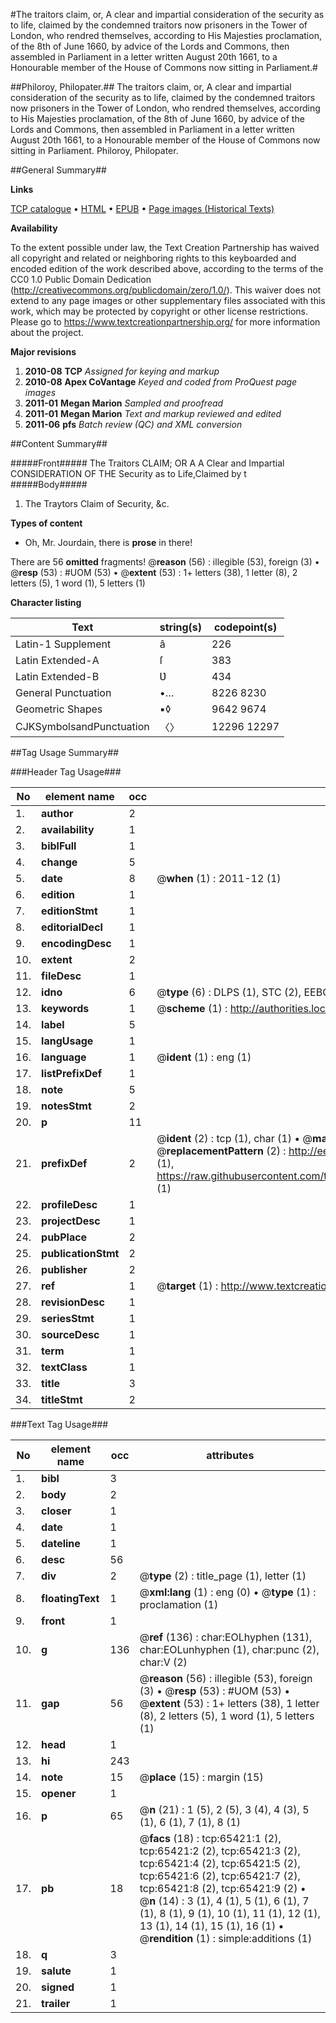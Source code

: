 #The traitors claim, or, A clear and impartial consideration of the security as to life, claimed by the condemned traitors now prisoners in the Tower of London, who rendred themselves, according to His Majesties proclamation, of the 8th of June 1660, by advice of the Lords and Commons, then assembled in Parliament in a letter written August 20th 1661, to a Honourable member of the House of Commons now sitting in Parliament.#

##Philoroy, Philopater.##
The traitors claim, or, A clear and impartial consideration of the security as to life, claimed by the condemned traitors now prisoners in the Tower of London, who rendred themselves, according to His Majesties proclamation, of the 8th of June 1660, by advice of the Lords and Commons, then assembled in Parliament in a letter written August 20th 1661, to a Honourable member of the House of Commons now sitting in Parliament.
Philoroy, Philopater.

##General Summary##

**Links**

[TCP catalogue](http://www.ota.ox.ac.uk/tcp/)  • 
[HTML](http://tei.it.ox.ac.uk/tcp/Texts-HTML/free/A63/A63053.html)  • 
[EPUB](http://tei.it.ox.ac.uk/tcp/Texts-EPUB/free/A63/A63053.epub) • 
[Page images (Historical Texts)](https://historicaltexts.jisc.ac.uk/eebo-12657972e)

**Availability**

To the extent possible under law, the Text Creation Partnership has waived all copyright and related or neighboring rights to this keyboarded and encoded edition of the work described above, according to the terms of the CC0 1.0 Public Domain Dedication (http://creativecommons.org/publicdomain/zero/1.0/). This waiver does not extend to any page images or other supplementary files associated with this work, which may be protected by copyright or other license restrictions. Please go to https://www.textcreationpartnership.org/ for more information about the project.

**Major revisions**

1. __2010-08__ __TCP__ *Assigned for keying and markup*
1. __2010-08__ __Apex CoVantage__ *Keyed and coded from ProQuest page images*
1. __2011-01__ __Megan Marion__ *Sampled and proofread*
1. __2011-01__ __Megan Marion__ *Text and markup reviewed and edited*
1. __2011-06__ __pfs__ *Batch review (QC) and XML conversion*

##Content Summary##

#####Front#####
The Traitors CLAIM; OR A A Clear and Impartial CONSIDERATION OF THE Security as to Life,Claimed by t
#####Body#####

1. The Traytors Claim of Security, &c.

**Types of content**

  * Oh, Mr. Jourdain, there is **prose** in there!

There are 56 **omitted** fragments! 
 @__reason__ (56) : illegible (53), foreign (3)  •  @__resp__ (53) : #UOM (53)  •  @__extent__ (53) : 1+ letters (38), 1 letter (8), 2 letters (5), 1 word (1), 5 letters (1)

**Character listing**


|Text|string(s)|codepoint(s)|
|---|---|---|
|Latin-1 Supplement|â|226|
|Latin Extended-A|ſ|383|
|Latin Extended-B|Ʋ|434|
|General Punctuation|•…|8226 8230|
|Geometric Shapes|▪◊|9642 9674|
|CJKSymbolsandPunctuation|〈〉|12296 12297|

##Tag Usage Summary##

###Header Tag Usage###

|No|element name|occ|attributes|
|---|---|---|---|
|1.|__author__|2||
|2.|__availability__|1||
|3.|__biblFull__|1||
|4.|__change__|5||
|5.|__date__|8| @__when__ (1) : 2011-12 (1)|
|6.|__edition__|1||
|7.|__editionStmt__|1||
|8.|__editorialDecl__|1||
|9.|__encodingDesc__|1||
|10.|__extent__|2||
|11.|__fileDesc__|1||
|12.|__idno__|6| @__type__ (6) : DLPS (1), STC (2), EEBO-CITATION (1), OCLC (1), VID (1)|
|13.|__keywords__|1| @__scheme__ (1) : http://authorities.loc.gov/ (1)|
|14.|__label__|5||
|15.|__langUsage__|1||
|16.|__language__|1| @__ident__ (1) : eng (1)|
|17.|__listPrefixDef__|1||
|18.|__note__|5||
|19.|__notesStmt__|2||
|20.|__p__|11||
|21.|__prefixDef__|2| @__ident__ (2) : tcp (1), char (1)  •  @__matchPattern__ (2) : ([0-9\-]+):([0-9IVX]+) (1), (.+) (1)  •  @__replacementPattern__ (2) : http://eebo.chadwyck.com/downloadtiff?vid=$1&page=$2 (1), https://raw.githubusercontent.com/textcreationpartnership/Texts/master/tcpchars.xml#$1 (1)|
|22.|__profileDesc__|1||
|23.|__projectDesc__|1||
|24.|__pubPlace__|2||
|25.|__publicationStmt__|2||
|26.|__publisher__|2||
|27.|__ref__|1| @__target__ (1) : http://www.textcreationpartnership.org/docs/. (1)|
|28.|__revisionDesc__|1||
|29.|__seriesStmt__|1||
|30.|__sourceDesc__|1||
|31.|__term__|1||
|32.|__textClass__|1||
|33.|__title__|3||
|34.|__titleStmt__|2||


###Text Tag Usage###

|No|element name|occ|attributes|
|---|---|---|---|
|1.|__bibl__|3||
|2.|__body__|2||
|3.|__closer__|1||
|4.|__date__|1||
|5.|__dateline__|1||
|6.|__desc__|56||
|7.|__div__|2| @__type__ (2) : title_page (1), letter (1)|
|8.|__floatingText__|1| @__xml:lang__ (1) : eng (0)  •  @__type__ (1) : proclamation (1)|
|9.|__front__|1||
|10.|__g__|136| @__ref__ (136) : char:EOLhyphen (131), char:EOLunhyphen (1), char:punc (2), char:V (2)|
|11.|__gap__|56| @__reason__ (56) : illegible (53), foreign (3)  •  @__resp__ (53) : #UOM (53)  •  @__extent__ (53) : 1+ letters (38), 1 letter (8), 2 letters (5), 1 word (1), 5 letters (1)|
|12.|__head__|1||
|13.|__hi__|243||
|14.|__note__|15| @__place__ (15) : margin (15)|
|15.|__opener__|1||
|16.|__p__|65| @__n__ (21) : 1 (5), 2 (5), 3 (4), 4 (3), 5 (1), 6 (1), 7 (1), 8 (1)|
|17.|__pb__|18| @__facs__ (18) : tcp:65421:1 (2), tcp:65421:2 (2), tcp:65421:3 (2), tcp:65421:4 (2), tcp:65421:5 (2), tcp:65421:6 (2), tcp:65421:7 (2), tcp:65421:8 (2), tcp:65421:9 (2)  •  @__n__ (14) : 3 (1), 4 (1), 5 (1), 6 (1), 7 (1), 8 (1), 9 (1), 10 (1), 11 (1), 12 (1), 13 (1), 14 (1), 15 (1), 16 (1)  •  @__rendition__ (1) : simple:additions (1)|
|18.|__q__|3||
|19.|__salute__|1||
|20.|__signed__|1||
|21.|__trailer__|1||
